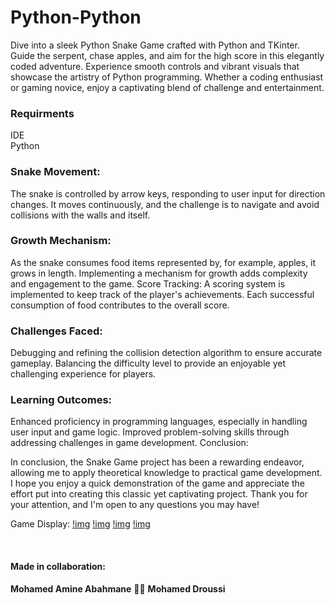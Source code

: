 # Python-Python

Dive into a sleek Python Snake Game crafted with Python and TKinter. Guide the serpent, chase apples, and aim for the high score in this elegantly coded adventure. Experience smooth controls and vibrant visuals that showcase the artistry of Python programming. Whether a coding enthusiast or gaming novice, enjoy a captivating blend of challenge and entertainment.

### Requirments
IDE
<br>
Python

### Snake Movement:

The snake is controlled by arrow keys, responding to user input for direction changes.
It moves continuously, and the challenge is to navigate and avoid collisions with the walls and itself.

### Growth Mechanism:

As the snake consumes food items represented by, for example, apples, it grows in length.
Implementing a mechanism for growth adds complexity and engagement to the game.
Score Tracking:
A scoring system is implemented to keep track of the player's achievements.
Each successful consumption of food contributes to the overall score.

### Challenges Faced:

Debugging and refining the collision detection algorithm to ensure accurate gameplay.
Balancing the difficulty level to provide an enjoyable yet challenging experience for players.

### Learning Outcomes:

Enhanced proficiency in programming languages, especially in handling user input and game logic.
Improved problem-solving skills through addressing challenges in game development.
Conclusion:

In conclusion, the Snake Game project has been a rewarding endeavor, allowing me to apply theoretical knowledge to practical game development.
I hope you enjoy a quick demonstration of the game and appreciate the effort put into creating this classic yet captivating project.
Thank you for your attention, and I'm open to any questions you may have!

Game Display:
[!img](https://github.com/MA-Abahmane/Python-Python/blob/main/assets/start.png)
[!img](https://github.com/MA-Abahmane/Python-Python/blob/main/assets/ingame1.png)
[!img](https://github.com/MA-Abahmane/Python-Python/blob/main/assets/ingame2.png)
[!img](https://github.com/MA-Abahmane/Python-Python/blob/main/assets/end.png)

<br>

#### Made in collaboration:
**Mohamed Amine Abahmane** 🤝🏼 **Mohamed Droussi**
